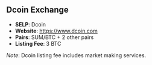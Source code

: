 ## Dcoin Exchange

* **SELP**: Dcoin
* **Website**: https://www.dcoin.com
* **Pairs**: SUM/BTC + 2 other pairs
* **Listing Fee**: 3 BTC

_Note_: Dcoin listing fee includes market making services.
